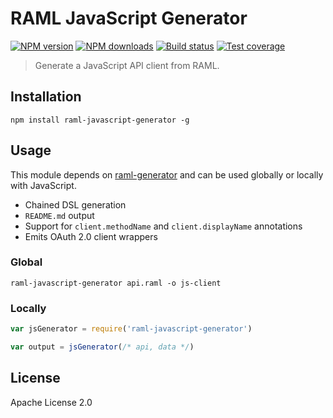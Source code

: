 # RAML JavaScript Generator

[![NPM version][npm-image]][npm-url]
[![NPM downloads][downloads-image]][downloads-url]
[![Build status][travis-image]][travis-url]
[![Test coverage][coveralls-image]][coveralls-url]

> Generate a JavaScript API client from RAML.

## Installation

```
npm install raml-javascript-generator -g
```

## Usage

This module depends on [raml-generator](https://github.com/mulesoft-labs/raml-generator) and can be used globally or locally with JavaScript.

* Chained DSL generation
* `README.md` output
* Support for `client.methodName` and `client.displayName` annotations
* Emits OAuth 2.0 client wrappers

### Global

```
raml-javascript-generator api.raml -o js-client
```

### Locally

```js
var jsGenerator = require('raml-javascript-generator')

var output = jsGenerator(/* api, data */)
```

## License


Apache License 2.0

[npm-image]: https://img.shields.io/npm/v/raml-javascript-generator.svg?style=flat
[npm-url]: https://npmjs.org/package/raml-javascript-generator
[downloads-image]: https://img.shields.io/npm/dm/raml-javascript-generator.svg?style=flat
[downloads-url]: https://npmjs.org/package/raml-javascript-generator
[travis-image]: https://img.shields.io/travis/mulesoft-labs/raml-javascript-generator.svg?style=flat
[travis-url]: https://travis-ci.org/mulesoft-labs/raml-javascript-generator
[coveralls-image]: https://img.shields.io/coveralls/mulesoft-labs/raml-javascript-generator.svg?style=flat
[coveralls-url]: https://coveralls.io/r/mulesoft-labs/raml-javascript-generator?branch=master
